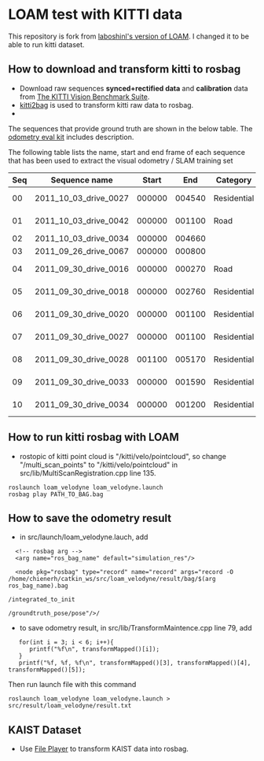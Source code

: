# LOAM test with KITTI data

This repository is fork from [laboshinl's version of LOAM](https://github.com/laboshinl/loam_velodyne). I changed it to be able to run kitti dataset.

## How to download and transform kitti to rosbag
- Download raw sequences **synced+rectified data** and **calibration** data from [The KITTI Vision Benchmark Suite](http://www.cvlibs.net/datasets/kitti/raw_data.php).
- [kitti2bag](https://github.com/tomas789/kitti2bag) is used to transform kitti raw data to rosbag.
- 

The sequences that provide ground truth are shown in the below table. The [odometry eval kit](http://kitti.is.tue.mpg.de/kitti/devkit_odometry.zip) includes description.

The following table lists the name, start and end frame of each sequence that
has been used to extract the visual odometry / SLAM training set

| Seq |Sequence name |Start | End | Category | Size |
| --- | --- | --- | --- | --- | --- |
| 00 | 2011_10_03_drive_0027 | 000000 | 004540 | Residential | 17.6 GB |
| 01 | 2011_10_03_drive_0042 | 000000 | 001100 | Road | 4.5 GB |
| 02 | 2011_10_03_drive_0034 | 000000 | 004660 |
| 03 | 2011_09_26_drive_0067 | 000000 | 000800 | 
| 04 | 2011_09_30_drive_0016 | 000000 | 000270 | Road | 1.1 GB |
| 05 | 2011_09_30_drive_0018 | 000000 | 002760 | Residential | 10.7 GB |
| 06 | 2011_09_30_drive_0020 | 000000 | 001100 | Residential | 4.3 GB |
| 07 | 2011_09_30_drive_0027 | 000000 | 001100 | Residential | 4.3 GB |
| 08 | 2011_09_30_drive_0028 | 001100 | 005170 | Residential | 20.0 GB |
| 09 | 2011_09_30_drive_0033 | 000000 | 001590 | Residential | 6.2 GB |
| 10 | 2011_09_30_drive_0034 | 000000 | 001200 | Residential | 4.8 GB |

## How to run kitti rosbag with LOAM
- rostopic of kitti point cloud is "/kitti/velo/pointcloud", so change "/multi_scan_points" to "/kitti/velo/pointcloud" in src/lib/MultiScanRegistration.cpp line 135.
```
roslaunch loam_velodyne loam_velodyne.launch
rosbag play PATH_TO_BAG.bag 
```

## How to save the odometry result
- in src/launch/loam_velodyne.lauch, add 
```
  <!-- rosbag arg -->
  <arg name="ros_bag_name" default="simulation_res"/>
```
```
  <node pkg="rosbag" type="record" name="record" args="record -O /home/chienerh/catkin_ws/src/loam_velodyne/result/bag/$(arg ros_bag_name).bag
                                                      /integrated_to_init
								                                      /groundtruth_pose/pose"/>/
```
- to save odometry result, in src/lib/TransformMaintence.cpp line 79, add
```
   for(int i = 3; i < 6; i++){
      printf("%f\n", transformMapped()[i]);
   }
   printf("%f, %f, %f\n", transformMapped()[3], transformMapped()[4], transformMapped()[5]);
```
Then run launch file with this command
```
roslaunch loam_velodyne loam_velodyne.launch > src/result/loam_velodyne/result.txt
```



## KAIST Dataset
- Use [File Player](https://github.com/irapkaist/file_player) to transform KAIST data into rosbag.


